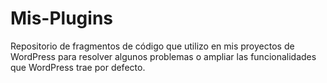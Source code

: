 # Mis-Plugins
Repositorio de fragmentos de código que utilizo en mis proyectos de WordPress para resolver algunos problemas o ampliar las funcionalidades que WordPress trae por defecto.
